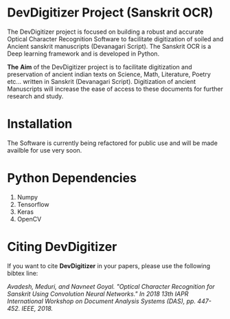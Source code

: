 # DevDigitizer Project (Sanskrit OCR)

The DevDigitizer project is focused on building a robust and accurate Optical Character Recognition Software to facilitate digitization of soiled and Ancient sanskrit manuscripts (Devanagari Script). The Sanskrit OCR is a Deep learning framework and is developed in Python. 

**The**  **Aim**  of the DevDigitizer project is to facilitate digitization and preservation of ancient indian texts on Science, Math, Literature, Poetry etc... written in Sanskrit (Devanagari Script). Digitization of ancient Manuscripts will increase the ease of access to these documents for further research and study.

# Installation

The Software is currently being refactored for public use and will be made availble for use very soon.

# Python Dependencies

1. Numpy
2. Tensorflow
3. Keras
4. OpenCV


# Citing DevDigitizer

If you want to cite **DevDigitizer** in your papers, please use the following bibtex line:

<cite> Avadesh, Meduri, and Navneet Goyal. "Optical Character Recognition for Sanskrit Using Convolution Neural Networks." In 2018 13th IAPR International Workshop on Document Analysis Systems (DAS), pp. 447-452. IEEE, 2018. </cite> 
